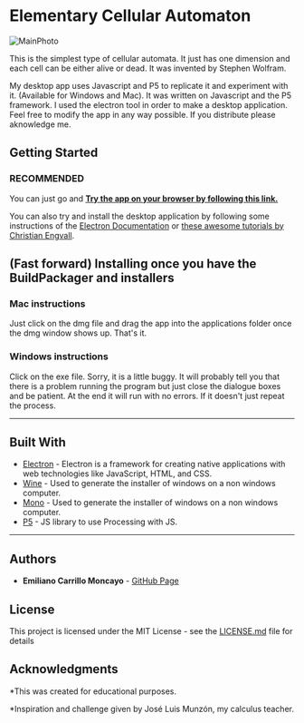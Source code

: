# Elementary Cellular Automaton 

![MainPhoto](https://raw.githubusercontent.com/emiliano-carrillo/Elementary-Cellular-Automaton/master/CellAut.png)

This is the simplest type of cellular automata. It just has one dimension and each cell can be either alive or dead. It was invented by Stephen Wolfram. 

My desktop app uses Javascript and P5 to replicate it and experiment with it. (Available for Windows and Mac).
It was written on Javascript and the P5 framework. I used the electron tool in order to make a desktop application.
Feel free to modify the app in any way possible. If you distribute please aknowledge me.

## Getting Started
### RECOMMENDED
You can just go and **[Try the app on your browser by following this link.](https://emiliano-carrillo.github.io/Elementary-Cellular-Automaton)** 

You can also try and install the desktop application by following some instructions of the [Electron Documentation](https://electron.atom.io/docs/) or [these awesome tutorials by Christian Engvall](https://www.christianengvall.se/electron-packager-tutorial/).

## (Fast forward) Installing once you have the BuildPackager and installers
### Mac instructions
Just click on the dmg file and drag the app into the applications folder once the dmg window shows up. That's it.

### Windows instructions
Click on the exe file. Sorry, it is a little buggy. It will probably tell you that there is a problem running the program but just close the dialogue boxes and be patient. At the end it will  run with no errors. If it doesn't just repeat the process.

---
## Built With

* [Electron](http://www.dropwizard.io/1.0.2/docs/) - Electron is a framework for creating native applications with web technologies like JavaScript, HTML, and CSS.
* [Wine](https://www.winehq.org/) - Used to generate the installer of windows on a non windows computer.
* [Mono](http://www.mono-project.com/) - Used to generate the installer of windows on a non windows computer.
* [P5](https://p5js.org/) - JS library to  use Processing with JS.
---
## Authors

* **Emiliano Carrillo Moncayo** -  [GitHub Page](https://github.com/emiliano-carrillo)

## License

This project is licensed under the MIT License - see the [LICENSE.md](LICENSE.md) file for details

## Acknowledgments

*This was created for educational purposes.

*Inspiration and challenge given by José Luis Munzón, my calculus teacher.

